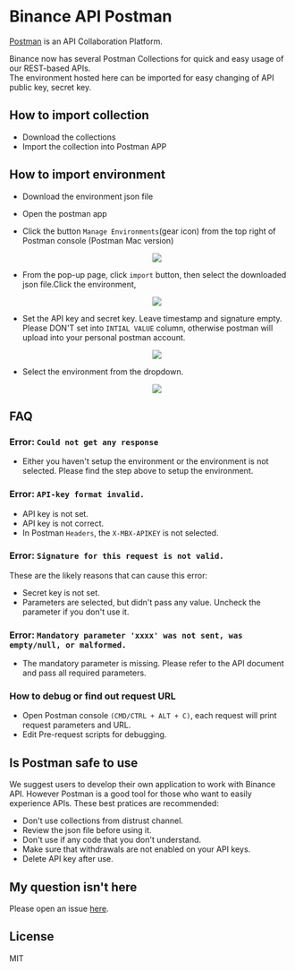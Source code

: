 # Binance API Postman

[Postman](https://getpostman.com) is an API Collaboration Platform.

Binance now has several Postman Collections for quick and easy usage of our REST-based APIs. <br>
The environment hosted here can be imported for easy changing of API public key, secret key. 

## How to import collection
- Download the collections
- Import the collection into Postman APP

## How to import environment
- Download the environment json file
- Open the postman app
    
- Click the button `Manage Environments`(gear icon) from the top right of Postman console (Postman Mac version)
    <p align="center"><img src="https://raw.githubusercontent.com/binance-exchange/binance-api-postman/assets/postman/1.png"/></p>
- From the pop-up page, click `import` button, then select the downloaded json file.Click the environment,
   <p align="center"><img src="https://raw.githubusercontent.com/binance-exchange/binance-api-postman/assets/postman/2.png"/></p>
- Set the API key and secret key. Leave timestamp and signature empty.
    Please DON'T set into `INTIAL VALUE` column, otherwise postman will upload into your personal postman account.
    <p align="center"><img src="https://raw.githubusercontent.com/binance-exchange/binance-api-postman/assets/postman/3.png"/></p>
    
- Select the environment from the dropdown.
    <p align="center"><img src="https://raw.githubusercontent.com/binance-exchange/binance-api-postman/assets/postman/4.png"/></p>

## FAQ
### Error: `Could not get any response`
- Either you haven't setup the environment or the environment is not selected. Please find the step above to setup the environment.

### Error: `API-key format invalid.`
- API key is not set.
- API key is not correct.
- In Postman `Headers`, the `X-MBX-APIKEY` is not selected.

### Error: `Signature for this request is not valid.`
These are the likely reasons that can cause this error:
- Secret key is not set.
- Parameters are selected, but didn't pass any value. Uncheck the parameter if you don't use it.

### Error: `Mandatory parameter 'xxxx' was not sent, was empty/null, or malformed.`
- The mandatory parameter is missing. Please refer to the API document and pass all required parameters.

### How to debug or find out request URL
- Open Postman console `(CMD/CTRL + ALT + C)`, each request will print request parameters and URL.
- Edit Pre-request scripts for debugging.

## Is Postman safe to use
We suggest users to develop their own application to work with Binance API. However Postman is a good tool for those who want to easily experience APIs. These best pratices are recommended:

- Don't use collections from distrust channel.
- Review the json file before using it.
- Don't use if any code that you don't understand.
- Make sure that withdrawals are not enabled on your API keys. 
- Delete API key after use. 

## My question isn't here
Please open an issue [here](https://github.com/binance-exchange/binance-api-postman/issues).

## License
MIT
